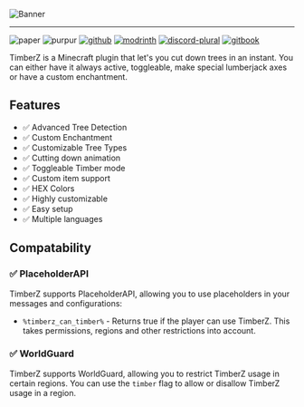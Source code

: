 ![Banner](https://cdn.modrinth.com/data/hjNMOOnF/images/e8fb857eda4377a96bcc794f13835ea85c83c126.png)

---

![paper](https://cdn.jsdelivr.net/npm/@intergrav/devins-badges@3/assets/compact/supported/paper_vector.svg)
![purpur](https://cdn.jsdelivr.net/npm/@intergrav/devins-badges@3/assets/compact/supported/purpur_vector.svg)
[![github](https://cdn.jsdelivr.net/npm/@intergrav/devins-badges@3/assets/compact/available/github_vector.svg)](https://github.com/ZetaPlugins/TimberZ)
[![modrinth](https://cdn.jsdelivr.net/npm/@intergrav/devins-badges@3/assets/compact/available/modrinth_vector.svg)](https://modrinth.com/project/timberz)
[![discord-plural](https://cdn.jsdelivr.net/npm/@intergrav/devins-badges@3/assets/compact/social/discord-plural_vector.svg)](https://strassburger.org/discord)
[![gitbook](https://cdn.jsdelivr.net/npm/@intergrav/devins-badges@3/assets/compact/documentation/gitbook_vector.svg)](https://docs.zetaplugins.com/timberz)

TimberZ is a Minecraft plugin that let's you cut down trees in an instant. You can either have it always active, toggleable, make special lumberjack axes or have a custom enchantment.

## Features
- ✅ Advanced Tree Detection
- ✅ Custom Enchantment
- ✅ Customizable Tree Types
- ✅ Cutting down animation
- ✅ Toggleable Timber mode
- ✅ Custom item support
- ✅ HEX Colors
- ✅ Highly customizable
- ✅ Easy setup
- ✅ Multiple languages

## Compatability

### ✅ PlaceholderAPI

TimberZ supports PlaceholderAPI, allowing you to use placeholders in your messages and configurations:

- `%timberz_can_timber%` - Returns true if the player can use TimberZ. This takes permissions, regions and other restrictions into account.

### ✅ WorldGuard

TimberZ supports WorldGuard, allowing you to restrict TimberZ usage in certain regions. You can use the `timber` flag to allow or disallow TimberZ usage in a region.